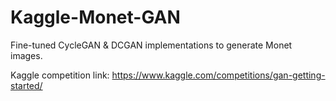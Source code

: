 # Kaggle-Monet-GAN

Fine-tuned CycleGAN & DCGAN implementations to generate Monet images.

Kaggle competition link: https://www.kaggle.com/competitions/gan-getting-started/
